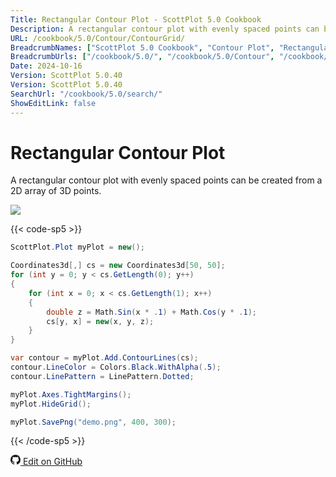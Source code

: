 ```yaml
---
Title: Rectangular Contour Plot - ScottPlot 5.0 Cookbook
Description: A rectangular contour plot with evenly spaced points can be created from a 2D array of 3D points.
URL: /cookbook/5.0/Contour/ContourGrid/
BreadcrumbNames: ["ScottPlot 5.0 Cookbook", "Contour Plot", "Rectangular Contour Plot"]
BreadcrumbUrls: ["/cookbook/5.0/", "/cookbook/5.0/Contour", "/cookbook/5.0/Contour/ContourGrid"]
Date: 2024-10-16
Version: ScottPlot 5.0.40
Version: ScottPlot 5.0.40
SearchUrl: "/cookbook/5.0/search/"
ShowEditLink: false
---
```


# Rectangular Contour Plot


A rectangular contour plot with evenly spaced points can be created from a 2D array of 3D points.

[![](/cookbook/5.0/images/ContourGrid.png?241016194708)](/cookbook/5.0/images/ContourGrid.png?241016194708)

{{< code-sp5 >}}

```cs
ScottPlot.Plot myPlot = new();

Coordinates3d[,] cs = new Coordinates3d[50, 50];
for (int y = 0; y < cs.GetLength(0); y++)
{
    for (int x = 0; x < cs.GetLength(1); x++)
    {
        double z = Math.Sin(x * .1) + Math.Cos(y * .1);
        cs[y, x] = new(x, y, z);
    }
}

var contour = myPlot.Add.ContourLines(cs);
contour.LineColor = Colors.Black.WithAlpha(.5);
contour.LinePattern = LinePattern.Dotted;

myPlot.Axes.TightMargins();
myPlot.HideGrid();

myPlot.SavePng("demo.png", 400, 300);

```

{{< /code-sp5 >}}

<a href='https://github.com/ScottPlot/ScottPlot/blob/main/src/ScottPlot5/ScottPlot5%20Cookbook/Recipes/PlotTypes/Contour.cs'><svg xmlns="http://www.w3.org/2000/svg" width="16" height="16" fill="currentColor" class="mb-1 bi bi-github" viewBox="0 0 16 16">
  <path d="M8 0C3.58 0 0 3.58 0 8c0 3.54 2.29 6.53 5.47 7.59.4.07.55-.17.55-.38 0-.19-.01-.82-.01-1.49-2.01.37-2.53-.49-2.69-.94-.09-.23-.48-.94-.82-1.13-.28-.15-.68-.52-.01-.53.63-.01 1.08.58 1.23.82.72 1.21 1.87.87 2.33.66.07-.52.28-.87.51-1.07-1.78-.2-3.64-.89-3.64-3.95 0-.87.31-1.59.82-2.15-.08-.2-.36-1.02.08-2.12 0 0 .67-.21 2.2.82.64-.18 1.32-.27 2-.27s1.36.09 2 .27c1.53-1.04 2.2-.82 2.2-.82.44 1.1.16 1.92.08 2.12.51.56.82 1.27.82 2.15 0 3.07-1.87 3.75-3.65 3.95.29.25.54.73.54 1.48 0 1.07-.01 1.93-.01 2.2 0 .21.15.46.55.38A8.01 8.01 0 0 0 16 8c0-4.42-3.58-8-8-8"/>
</svg> Edit on GitHub</a>


